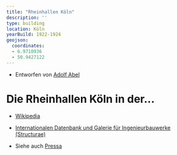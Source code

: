 ```yaml
---
title: "Rheinhallen Köln"
description: ''
type: building
location: Köln
yearBuild: 1922-1924
geojson:
  coordinates:
  - 6.9710936
  - 50.9427122
---
```


* Entworfen von [Adolf Abel](/tags/Adolf-Abel)

# Die Rheinhallen Köln in der...
* [Wikipedia](https://de.wikipedia.org/wiki/Rheinhallen)
* [Internationalen Datenbank und Galerie für Ingenieurbauwerke (Structurae)](https://structurae.net/de/bauwerke/rheinhallen)

* Siehe auch [Pressa](/tags/Pressa)
